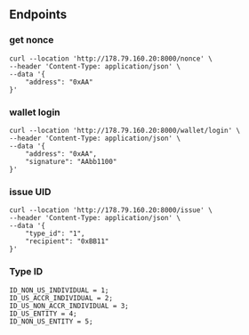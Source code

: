 ## Endpoints

### get nonce

```
curl --location 'http://178.79.160.20:8000/nonce' \
--header 'Content-Type: application/json' \
--data '{
    "address": "0xAA"
}'
```

### wallet login

```
curl --location 'http://178.79.160.20:8000/wallet/login' \
--header 'Content-Type: application/json' \
--data '{
    "address": "0xAA",
    "signature": "AAbb1100"
}'
```

### issue UID

```
curl --location 'http://178.79.160.20:8000/issue' \
--header 'Content-Type: application/json' \
--data '{
    "type_id": "1",
    "recipient": "0xBB11"
}'
```

### Type ID

```
ID_NON_US_INDIVIDUAL = 1;
ID_US_ACCR_INDIVIDUAL = 2;
ID_US_NON_ACCR_INDIVIDUAL = 3;
ID_US_ENTITY = 4;
ID_NON_US_ENTITY = 5;
```
